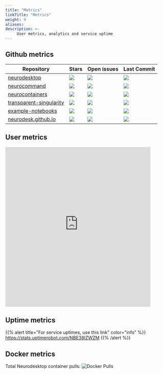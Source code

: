 ```yaml
---
title: "Metrics"
linkTitle: "Metrics"
weight: 9
aliases:
description: >-
     User metrics, analytics and service uptime
---
```


## Github metrics
| Repository                                                                      | Stars                                                                      | Open issues                                                                     | Last Commit                                                                      |
| --------------------------------------------------------------------------------| -------------------------------------------------------------------------- | ------------------------------------------------------------------------------- | -------------------------------------------------------------------------------- |
| [neurodesktop](https://github.com/NeuroDesk/neurodesktop)                       | ![](https://img.shields.io/github/stars/neurodesk/neurodesktop)            | ![](https://img.shields.io/github/issues-raw/neurodesk/neurodesktop)            | ![](https://img.shields.io/github/last-commit/neurodesk/neurodesktop)            |
| [neurocommand](https://github.com/NeuroDesk/neurocommand)                       | ![](https://img.shields.io/github/stars/NeuroDesk/neurocommand)            | ![](https://img.shields.io/github/issues-raw/NeuroDesk/neurocommand)            | ![](https://img.shields.io/github/last-commit/NeuroDesk/neurocommand)            |
| [neurocontainers](https://github.com/NeuroDesk/neurocontainers)                 | ![](https://img.shields.io/github/stars/NeuroDesk/neurocontainers)         | ![](https://img.shields.io/github/issues-raw/NeuroDesk/neurocontainers)         | ![](https://img.shields.io/github/last-commit/NeuroDesk/neurocontainers)         |
| [transparent-singularity](https://github.com/NeuroDesk/transparent-singularity) | ![](https://img.shields.io/github/stars/NeuroDesk/transparent-singularity) | ![](https://img.shields.io/github/issues-raw/NeuroDesk/transparent-singularity) | ![](https://img.shields.io/github/last-commit/NeuroDesk/transparent-singularity) |
| [example-notebooks](https://github.com/NeuroDesk/example-notebooks)             | ![](https://img.shields.io/github/stars/NeuroDesk/example-notebooks)       | ![](https://img.shields.io/github/issues-raw/NeuroDesk/example-notebooks)       | ![](https://img.shields.io/github/last-commit/NeuroDesk/example-notebooks)       |
| [neurodesk.github.io](https://github.com/NeuroDesk/neurodesk.github.io)         | ![](https://img.shields.io/github/stars/NeuroDesk/neurodesk.github.io)     | ![](https://img.shields.io/github/issues-raw/NeuroDesk/neurodesk.github.io)     | ![](https://img.shields.io/github/last-commit/NeuroDesk/neurodesk.github.io)     |

## User metrics

<iframe width=90% height=500px src="https://lookerstudio.google.com/embed/reporting/1b5d3da0-7a67-4440-bc3c-95bd6fd94f18/page/2VKTD" frameborder="0" style="border:0"></iframe>

## Uptime metrics

{{% alert title="For service uptimes, use this link" color="info" %}}
https://stats.uptimerobot.com/NBE38IZWZM
{{% /alert %}}
## Docker metrics
Total Neurodesktop container pulls: ![Docker Pulls](https://img.shields.io/docker/pulls/vnmd/neurodesktop)


